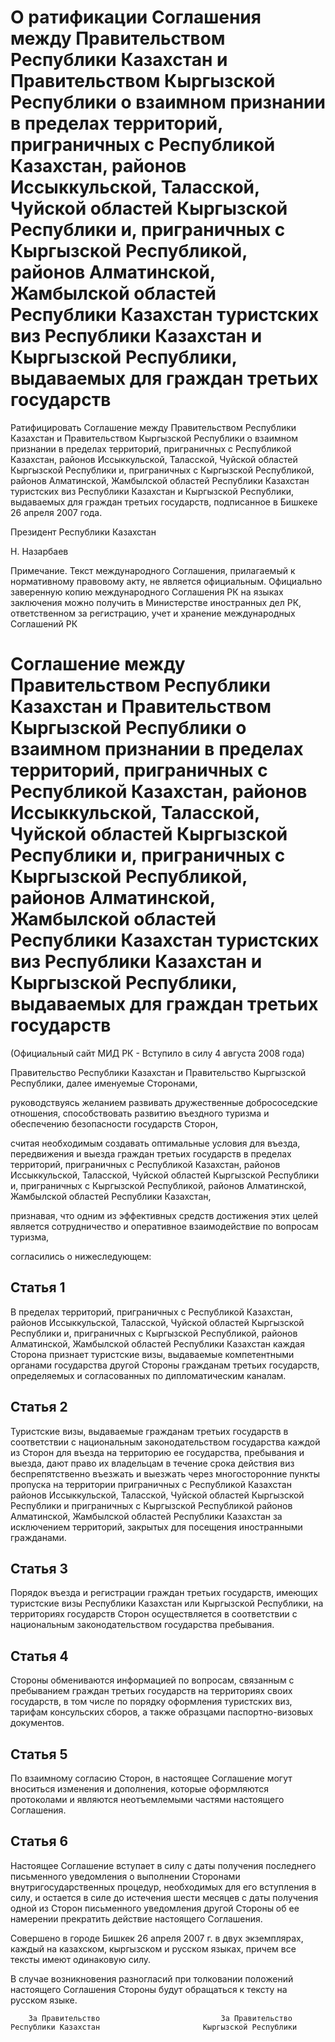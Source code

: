 # О ратификации Соглашения между Правительством Республики Казахстан и Правительством Кыргызской Республики о взаимном признании в пределах территорий, приграничных с Республикой Казахстан, районов Иссыккульской, Таласской, Чуйской областей Кыргызской Республики и, приграничных с Кыргызской Республикой, районов Алматинской, Жамбылской областей Республики Казахстан туристских виз Республики Казахстан и Кыргызской Республики, выдаваемых для граждан третьих государств

Ратифицировать Соглашение между Правительством Республики Казахстан и Правительством Кыргызской Республики о взаимном признании в пределах территорий, приграничных с Республикой Казахстан, районов Иссыккульской, Таласской, Чуйской областей Кыргызской Республики и, приграничных с Кыргызской Республикой, районов Алматинской, Жамбылской областей Республики Казахстан туристских виз Республики Казахстан и Кыргызской Республики, выдаваемых для граждан третьих государств, подписанное в Бишкеке 26 апреля 2007 года.

Президент Республики Казахстан

Н. Назарбаев

Примечание. Текст международного Соглашения, прилагаемый к нормативному правовому акту, не является официальным. Официально заверенную копию международного Соглашения РК на языках заключения можно получить в Министерстве иностранных дел РК, ответственном за регистрацию, учет и хранение международных Соглашений РК

# Соглашение между Правительством Республики Казахстан и Правительством Кыргызской Республики о взаимном признании в пределах территорий, приграничных с Республикой Казахстан, районов Иссыккульской, Таласской, Чуйской областей Кыргызской Республики и, приграничных с Кыргызской Республикой, районов Алматинской, Жамбылской областей Республики Казахстан туристских виз Республики Казахстан и Кыргызской Республики, выдаваемых для граждан третьих государств

(Официальный сайт МИД РК - Вступило в силу 4 августа 2008 года)

Правительство Республики Казахстан и Правительство Кыргызской Республики, далее именуемые Сторонами,

руководствуясь желанием развивать дружественные добрососедские отношения, способствовать развитию въездного туризма и обеспечению безопасности государств Сторон,

считая необходимым создавать оптимальные условия для въезда, передвижения и выезда граждан третьих государств в пределах территорий, приграничных с Республикой Казахстан, районов Иссыккульской, Таласской, Чуйской областей Кыргызской Республики и, приграничных с Кыргызской Республикой, районов Алматинской, Жамбылской областей Республики Казахстан,

признавая, что одним из эффективных средств достижения этих целей является сотрудничество и оперативное взаимодействие по вопросам туризма,

согласились о нижеследующем:

## Статья 1

В пределах территорий, приграничных с Республикой Казахстан, районов Иссыккульской, Таласской, Чуйской областей Кыргызской Республики и, приграничных с Кыргызской Республикой, районов Алматинской, Жамбылской областей Республики Казахстан каждая Сторона признает туристские визы, выдаваемые компетентными органами государства другой Стороны гражданам третьих государств, определяемых и согласованных по дипломатическим каналам.

## Статья 2

Туристские визы, выдаваемые гражданам третьих государств в соответствии с национальным законодательством государства каждой из Сторон для въезда на территорию ее государства, пребывания и выезда, дают право их владельцам в течение срока действия виз беспрепятственно въезжать и выезжать через многосторонние пункты пропуска на территории приграничных с Республикой Казахстан районов Иссыккульской, Таласской, Чуйской областей Кыргызской Республики и приграничных с Кыргызской Республикой районов Алматинской, Жамбылской областей Республики Казахстан за исключением территорий, закрытых для посещения иностранными гражданами.

## Статья 3

Порядок въезда и регистрации граждан третьих государств, имеющих туристские визы Республики Казахстан или Кыргызской Республики, на территориях государств Сторон осуществляется в соответствии с национальным законодательством государства пребывания.

## Статья 4

Стороны обмениваются информацией по вопросам, связанным с пребыванием граждан третьих государств на территориях своих государств, в том числе по порядку оформления туристских виз, тарифам консульских сборов, а также образцами паспортно-визовых документов.

## Статья 5

По взаимному согласию Сторон, в настоящее Соглашение могут вноситься изменения и дополнения, которые оформляются протоколами и являются неотъемлемыми частями настоящего Соглашения.

## Статья 6

Настоящее Соглашение вступает в силу с даты получения последнего письменного уведомления о выполнении Сторонами внутригосударственных процедур, необходимых для его вступления в силу, и остается в силе до истечения шести месяцев с даты получения одной из Сторон письменного уведомления другой Стороны об ее намерении прекратить действие настоящего Соглашения.

Совершено в городе Бишкек 26 апреля 2007 г. в двух экземплярах, каждый на казахском, кыргызском и русском языках, причем все тексты имеют одинаковую силу.

В случае возникновения разногласий при толковании положений настоящего Соглашения Стороны будут обращаться к тексту на русском языке.

        За Правительство                           За Правительство      Республики Казахстан                       Кыргызской Республики

